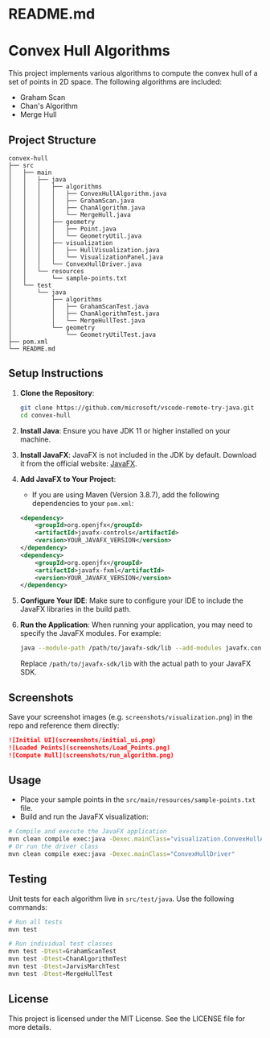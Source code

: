 # README.md

# Convex Hull Algorithms

This project implements various algorithms to compute the convex hull of a set of points in 2D space. The following algorithms are included:

- Graham Scan
- Chan's Algorithm
- Merge Hull

## Project Structure

```
convex-hull
├── src
│   ├── main
│   │   ├── java
│   │   │   ├── algorithms
│   │   │   │   ├── ConvexHullAlgorithm.java
│   │   │   │   ├── GrahamScan.java
│   │   │   │   ├── ChanAlgorithm.java
│   │   │   │   └── MergeHull.java
│   │   │   ├── geometry
│   │   │   │   ├── Point.java
│   │   │   │   └── GeometryUtil.java
│   │   │   ├── visualization
│   │   │   │   ├── HullVisualization.java
│   │   │   │   └── VisualizationPanel.java
│   │   │   └── ConvexHullDriver.java
│   │   └── resources
│   │       └── sample-points.txt
│   └── test
│       └── java
│           ├── algorithms
│           │   ├── GrahamScanTest.java
│           │   ├── ChanAlgorithmTest.java
│           │   └── MergeHullTest.java
│           └── geometry
│               └── GeometryUtilTest.java
├── pom.xml
└── README.md
```

## Setup Instructions

1. **Clone the Repository**:
   ```bash
   git clone https://github.com/microsoft/vscode-remote-try-java.git
   cd convex-hull
   ```

2. **Install Java**: Ensure you have JDK 11 or higher installed on your machine.

3. **Install JavaFX**: JavaFX is not included in the JDK by default. Download it from the official website: [JavaFX](https://openjfx.io/).

4. **Add JavaFX to Your Project**:
   - If you are using Maven (Version 3.8.7), add the following dependencies to your `pom.xml`:
   ```xml
   <dependency>
       <groupId>org.openjfx</groupId>
       <artifactId>javafx-controls</artifactId>
       <version>YOUR_JAVAFX_VERSION</version>
   </dependency>
   <dependency>
       <groupId>org.openjfx</groupId>
       <artifactId>javafx-fxml</artifactId>
       <version>YOUR_JAVAFX_VERSION</version>
   </dependency>
   ```

5. **Configure Your IDE**: Make sure to configure your IDE to include the JavaFX libraries in the build path.

6. **Run the Application**: When running your application, you may need to specify the JavaFX modules. For example:
   ```bash
   java --module-path /path/to/javafx-sdk/lib --add-modules javafx.controls,javafx.fxml -jar your-application.jar
   ```

   Replace `/path/to/javafx-sdk/lib` with the actual path to your JavaFX SDK.

## Screenshots

Save your screenshot images (e.g. `screenshots/visualization.png`) in the repo and reference them directly:
```markdown
![Initial UI](screenshots/initial_ui.png)
![Loaded Points](screenshots/Load_Points.png)
![Compute Hull](screenshots/run_algorithm.png)
```

## Usage

- Place your sample points in the `src/main/resources/sample-points.txt` file.
- Build and run the JavaFX visualization:
```bash
# Compile and execute the JavaFX application
mvn clean compile exec:java -Dexec.mainClass="visualization.ConvexHullApp"
# Or run the driver class
mvn clean compile exec:java -Dexec.mainClass="ConvexHullDriver"
```

## Testing

Unit tests for each algorithm live in `src/test/java`. Use the following commands:
```bash
# Run all tests
mvn test

# Run individual test classes
mvn test -Dtest=GrahamScanTest
mvn test -Dtest=ChanAlgorithmTest
mvn test -Dtest=JarvisMarchTest
mvn test -Dtest=MergeHullTest
```  

## License

This project is licensed under the MIT License. See the LICENSE file for more details.